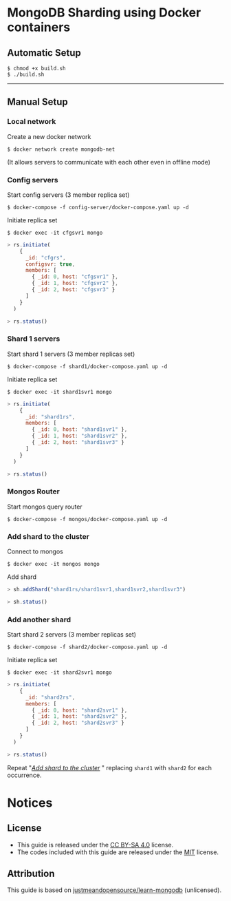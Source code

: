 # MongoDB Sharding using Docker containers
## Automatic Setup
```
$ chmod +x build.sh
$ ./build.sh
```

---

## Manual Setup
### Local network
Create a new docker network
```
$ docker network create mongodb-net
```
(It allows servers to communicate with each other even in offline mode)

### Config servers
Start config servers (3 member replica set)
```
$ docker-compose -f config-server/docker-compose.yaml up -d
```
Initiate replica set
```
$ docker exec -it cfgsvr1 mongo
```
```js
> rs.initiate(
    {
      _id: "cfgrs",
      configsvr: true,
      members: [
        { _id: 0, host: "cfgsvr1" },
        { _id: 1, host: "cfgsvr2" },
        { _id: 2, host: "cfgsvr3" }
      ]
    }
  )

> rs.status()
```

### Shard 1 servers
Start shard 1 servers (3 member replicas set)
```
$ docker-compose -f shard1/docker-compose.yaml up -d
```
Initiate replica set
```
$ docker exec -it shard1svr1 mongo
```
```js
> rs.initiate(
    {
      _id: "shard1rs",
      members: [
        { _id: 0, host: "shard1svr1" },
        { _id: 1, host: "shard1svr2" },
        { _id: 2, host: "shard1svr3" }
      ]
    }
  )

> rs.status()
```

### Mongos Router
Start mongos query router
```
$ docker-compose -f mongos/docker-compose.yaml up -d
```

### Add shard to the cluster
Connect to mongos
```
$ docker exec -it mongos mongo
```
Add shard
```js
> sh.addShard("shard1rs/shard1svr1,shard1svr2,shard1svr3")

> sh.status()
```

### Add another shard
Start shard 2 servers (3 member replicas set)
```
$ docker-compose -f shard2/docker-compose.yaml up -d
```
Initiate replica set
```
$ docker exec -it shard2svr1 mongo
```
```js
> rs.initiate(
    {
      _id: "shard2rs",
      members: [
        { _id: 0, host: "shard2svr1" },
        { _id: 1, host: "shard2svr2" },
        { _id: 2, host: "shard2svr3" }
      ]
    }
  )

> rs.status()
```
Repeat "*[Add shard to the cluster](#add-shard-to-the-cluster)* " replacing `shard1` with `shard2` for each occurrence.

# Notices
## License

* This guide is released under the [CC BY-SA 4.0](https://creativecommons.org/licenses/by-sa/4.0/legalcode) license.
* The codes included with this guide are released under the [MIT](https://github.com/giuseppe998e/mongodb-sharding/blob/main/LICENSE) license.

## Attribution
This guide is based on [justmeandopensource/learn-mongodb](https://github.com/justmeandopensource/learn-mongodb) (unlicensed).
